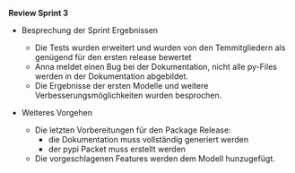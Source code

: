 **Review Sprint 3**

* Besprechung der Sprint Ergebnissen
    * Die Tests wurden erweitert und wurden von den Temmitgliedern als genügend für den ersten release bewertet
    * Anna meldet einen Bug bei der Dokumentation, nicht alle py-Files werden in der Dokumentation abgebildet. 
    * Die Ergebnisse der ersten Modelle und weitere Verbesserungsmöglichkeiten wurden besprochen.

* Weiteres Vorgehen
    * Die letzten Vorbereitungen für den Package Release:
        * die Dokumentation muss vollständig generiert werden
        * der pypi Packet muss erstellt werden
    * Die vorgeschlagenen Features werden dem Modell hunzugefügt.

